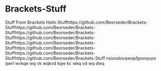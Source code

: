 # Brackets-Stuff
Stuff From Brackets
Hallo Stuffhttps://github.com/Beorseder/Brackets-Stuffhttps://github.com/Beorseder/Brackets-Stuffhttps://github.com/Beorseder/Brackets-Stuffhttps://github.com/Beorseder/Brackets-Stuffhttps://github.com/Beorseder/Brackets-Stuffhttps://github.com/Beorseder/Brackets-Stuffhttps://github.com/Beorseder/Brackets-Stuffhttps://github.com/Beorseder/Brackets-Stuff
nsiondovqwopfjponqvpo
qwrl
wvkqe
wq
vk
wqkvd
kqw
kc
wkq
vd
wq
dwq